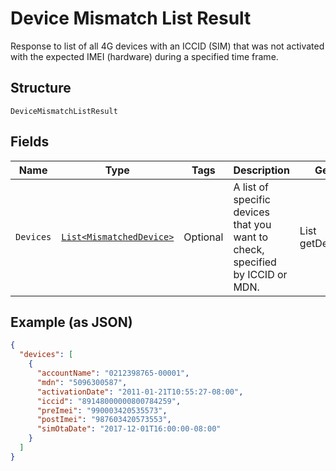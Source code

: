 
# Device Mismatch List Result

Response to list of all 4G devices with an ICCID (SIM) that was not activated with the expected IMEI (hardware) during a specified time frame.

## Structure

`DeviceMismatchListResult`

## Fields

| Name | Type | Tags | Description | Getter | Setter |
|  --- | --- | --- | --- | --- | --- |
| `Devices` | [`List<MismatchedDevice>`](../../doc/models/mismatched-device.md) | Optional | A list of specific devices that you want to check, specified by ICCID or MDN. | List<MismatchedDevice> getDevices() | setDevices(List<MismatchedDevice> devices) |

## Example (as JSON)

```json
{
  "devices": [
    {
      "accountName": "0212398765-00001",
      "mdn": "5096300587",
      "activationDate": "2011-01-21T10:55:27-08:00",
      "iccid": "89148000000800784259",
      "preImei": "990003420535573",
      "postImei": "987603420573553",
      "simOtaDate": "2017-12-01T16:00:00-08:00"
    }
  ]
}
```

